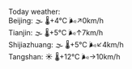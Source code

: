 Today weather:  
Beijing: 🌫  🌡️+4°C 🌬️↗0km/h  
Tianjin: 🌫  🌡️+5°C 🌬️↑7km/h  
Shijiazhuang: 🌫  🌡️+5°C 🌬️↙4km/h  
Tangshan: ☀️ 🌡️+12°C 🌬️→10km/h  
